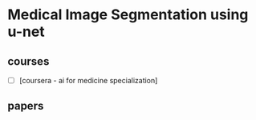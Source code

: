 # Medical Image Segmentation using u-net
## courses
- [ ] [coursera - ai for medicine specialization]
## papers




